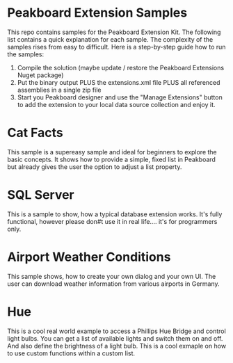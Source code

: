 # Peakboard Extension Samples
This repo contains samples for the Peakboard Extension Kit. The following list contains a quick explanation for each sample. The complexity of the samples rises from easy to difficult.
Here is a step-by-step guide how to run the samples:

1. Compile the solution (maybe update / restore the Peakboard Extensions Nuget package)
2. Put the binary output PLUS the extensions.xml file PLUS all referenced assemblies in a single zip file
3. Start you Peakboard designer and use the "Manage Extensions" button to add the extension to your local data source collection and enjoy it.

# Cat Facts
This sample is a supereasy sample and ideal for beginners to explore the basic concepts. It shows how to provide a simple, fixed list in Peakboard but already gives the user the option to adjust a list property. 

# SQL Server
This is a sample to show, how a typical database extension works. It's fully functional, however please don#t use it in real life.... it's for programmers only.

# Airport Weather Conditions
This sample shows, how to create your own dialog and your own UI. The user can download weather information from various airports in Germany.

# Hue
This is a cool real world example to access a Phillips Hue Bridge and control light bulbs. You can get a list of available lights and switch them on and off. And also define the brightness of a light bulb. This is a cool exmaple on how to use custom functions within a custom list.
